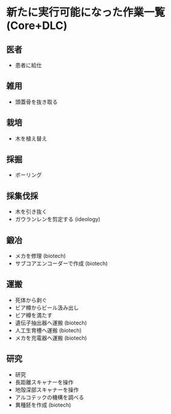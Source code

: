 # 新たに実行可能になった作業一覧(Core+DLC)

## 医者

- 患者に給仕

## 雑用

- 頭蓋骨を抜き取る

## 栽培

- 木を植え替え

## 採掘

- ボーリング

## 採集伐採

- 木を引き抜く
- ガウランレンを剪定する (ideology)

## 鍛冶

- メカを修理 (biotech)
- サブコアエンコーダーで作成 (biotech)

## 運搬

- 死体から剥ぐ
- ビア樽からビール汲み出し
- ビア樽を満たす
- 遺伝子抽出器へ運搬 (biotech)
- 人工生育槽へ運搬 (biotech)
- メカを充電器へ運搬 (biotech)

## 研究

- 研究
- 長距離スキャナーを操作
- 地殻深部スキャナーを操作
- アルコテックの機構を調べる
- 異種胚を作成 (biotech)
